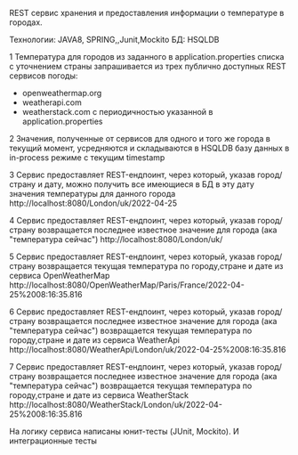 REST сервис хранения и предоставления информации о температуре в городах.

Технологии: JAVA8, SPRING,,Junit,Mockito
БД: HSQLDB

1 Температура для городов из заданного в application.properties списка с уточнением страны
запрашивается из трех публично доступных REST сервисов погоды:
- openweathermap.org
- weatherapi.com
- weatherstack.com
  с периодичностью указанной в application.properties

2 Значения, полученные от сервисов для одного и того же города в текущий момент, усредняются
и складываются в HSQLDB базу данных в in-process режиме с текущим timestamp

3 Сервис предоставляет REST-ендпоинт, через который, указав город/страну и дату,
можно получить все имеющиеся в БД в эту дату значения температуры для данного города
http://localhost:8080/London/uk/2022-04-25

4 Сервис  предоставляет REST-ендпоинт, через который, указав город/страну
возвращается последнее известное значение для города (ака "температура сейчас")
http://localhost:8080/London/uk/

5  Сервис предоставляет REST-ендпоинт, через который, указав город/страну
возвращается текущая температура по городу,стране и дате из сервиса OpenWeatherMap
http://localhost:8080/OpenWeatherMap/Paris/France/2022-04-25%2008:16:35.816

6  Сервис  предоставляет REST-ендпоинт, через который, указав город/страну возвращается последнее известное значение для города (ака "температура сейчас")
возвращается текущая температура по городу,стране и дате из сервиса WeatherApi
http://localhost:8080/WeatherApi/London/uk/2022-04-25%2008:16:35.816

7  Сервис  предоставляет REST-ендпоинт, через который, указав город/страну возвращается последнее известное значение для города (ака "температура сейчас")
возвращается текущая температура по городу,стране и дате из сервиса WeatherStack
http://localhost:8080/WeatherStack/London/uk/2022-04-25%2008:16:35.816

На логику сервиса написаны юнит-тесты (JUnit, Mockito). И интеграционные тесты